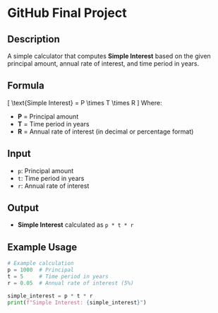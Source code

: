 # GitHub Final Project

## Description
A simple calculator that computes **Simple Interest** based on the given principal amount, annual rate of interest, and time period in years.

## Formula
\[
\text{Simple Interest} = P \times T \times R
\]
Where:
- **P** = Principal amount  
- **T** = Time period in years  
- **R** = Annual rate of interest (in decimal or percentage format)  

## Input
- `p`: Principal amount  
- `t`: Time period in years  
- `r`: Annual rate of interest  

## Output
- **Simple Interest** calculated as `p * t * r`

## Example Usage
```python
# Example calculation
p = 1000  # Principal
t = 5     # Time period in years
r = 0.05  # Annual rate of interest (5%)

simple_interest = p * t * r
print(f"Simple Interest: {simple_interest}")
